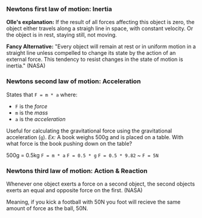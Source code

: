 ### Newtons first law of motion: Inertia
**Olle's explanation:** If the result of all forces affecting this object is zero, the object either travels along a straigh line in space, with constant velocity. Or the object is in rest, staying still, not moving.

**Fancy Alternative:** "Every object will remain at rest or in uniform motion in a straight line unless compelled to change its state by the action of an external force. This tendency to resist changes in the state of motion is inertia." (NASA)



### Newtons second law of motion: Acceleration
States that `F = m * a`  where:
* `F` is the *force*
* `m` is the *mass*
* `a` is the *acceleration* 

Useful for calculating the gravitational force using the gravitational acceleration (`g`). 
*Ex:* A book weighs 500g and is placed on a table. With what force is the book pushing down on the table?

500g = 0.5kg
`F = m * a` 
`F = 0.5 * g`
`F = 0.5 * 9.82`
~ `F = 5N`



### Newtons third law of motion: Action & Reaction
Whenever one object exerts a force on a second object, the second objects exerts an equal and opposite force on the first. (NASA)

Meaning, if you kick a football with 50N you foot will recieve the same amount of force as the ball, 50N. 